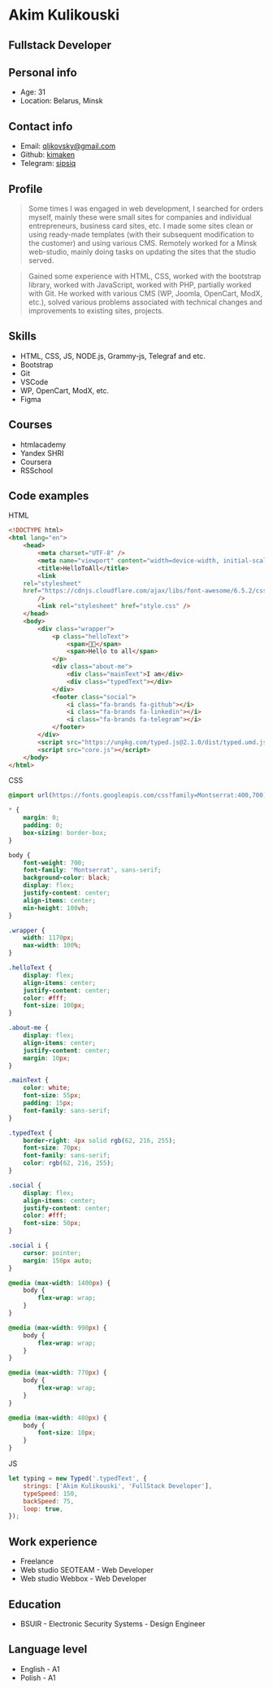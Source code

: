 # Akim Kulikouski

## Fullstack Developer

## Personal info
* Age: 31
* Location: Belarus, Minsk

## Contact info
* Email: [qlikovsky@gmail.com](qlikovsky@gmail.com)
* Github: [kimaken](https://github.com/kimaken)
* Telegram: [sipsiq](https://t.me/sipsiq)

## Profile
>Some times I was engaged in web development, I searched for orders myself, mainly these were small sites for companies and individual entrepreneurs, business card sites, etc. I made some sites clean or using ready-made templates (with their subsequent modification to the customer) and using various CMS.
>Remotely worked for a Minsk web-studio, mainly doing tasks on updating the sites that the studio served.

>Gained some experience with HTML, CSS,  worked with the bootstrap library, worked with JavaScript, worked with PHP, partially worked with Git. He worked with various CMS (WP, Joomla, OpenCart, ModX, etc.), solved various problems associated with technical changes and improvements to existing sites, projects.

## Skills
* HTML, CSS, JS, NODE.js, Grammy-js, Telegraf and etc.
* Bootstrap
* Git
* VSCode
* WP, OpenCart, ModX, etc.
* Figma

## Courses
* htmlacademy
* Yandex SHRI
* Coursera
* RSSchool

## Code examples
HTML
``` html
<!DOCTYPE html>
<html lang="en">
	<head>
		<meta charset="UTF-8" />
		<meta name="viewport" content="width=device-width, initial-scale=1.0" />
		<title>HelloToAll</title>
		<link
    rel="stylesheet"
    href="https://cdnjs.cloudflare.com/ajax/libs/font-awesome/6.5.2/css/all.min.css"
		/>
		<link rel="stylesheet" href="style.css" />
	</head>
	<body>
		<div class="wrapper">
			<p class="helloText">
				<span>👨‍💻</span>
				<span>Hello to all</span>
			</p>
			<div class="about-me">
				<div class="mainText">I am</div>
				<div class="typedText"></div>
			</div>
			<footer class="social">
				<i class="fa-brands fa-github"></i>
				<i class="fa-brands fa-linkedin"></i>
				<i class="fa-brands fa-telegram"></i>
			</footer>
		</div>
		<script src="https://unpkg.com/typed.js@2.1.0/dist/typed.umd.js"></script>
		<script src="core.js"></script>
	</body>
</html>
```

CSS
``` css
@import url(https://fonts.googleapis.com/css?family=Montserrat:400,700);

* {
	margin: 0;
	padding: 0;
	box-sizing: border-box;
}

body {
	font-weight: 700;
	font-family: 'Montserrat', sans-serif;
	background-color: black;
	display: flex;
	justify-content: center;
	align-items: center;
	min-height: 100vh;
}

.wrapper {
	width: 1170px;
	max-width: 100%;
}

.helloText {
	display: flex;
	align-items: center;
	justify-content: center;
	color: #fff;
	font-size: 100px;
}

.about-me {
	display: flex;
	align-items: center;
	justify-content: center;
	margin: 10px;
}

.mainText {
	color: white;
	font-size: 55px;
	padding: 15px;
	font-family: sans-serif;
}

.typedText {
	border-right: 4px solid rgb(62, 216, 255);
	font-size: 70px;
	font-family: sans-serif;
	color: rgb(62, 216, 255);
}

.social {
	display: flex;
	align-items: center;
	justify-content: center;
	color: #fff;
	font-size: 50px;
}

.social i {
	cursor: pointer;
	margin: 150px auto;
}

@media (max-width: 1400px) {
	body {
		flex-wrap: wrap;
	}
}

@media (max-width: 990px) {
	body {
		flex-wrap: wrap;
	}
}

@media (max-width: 770px) {
	body {
		flex-wrap: wrap;
	}
}

@media (max-width: 480px) {
	body {
		font-size: 10px;
	}
}
```

JS
``` javascript
let typing = new Typed('.typedText', {
	strings: ['Akim Kulikouski', 'FullStack Developer'],
	typeSpeed: 150,
	backSpeed: 75,
	loop: true,
});
```

## Work experience
* Freelance
* Web studio SEOTEAM - Web Developer
* Web studio Webbox - Web Developer

## Education
* BSUIR - Electronic Security Systems - Design Engineer

## Language level
* English - А1
* Polish - A1